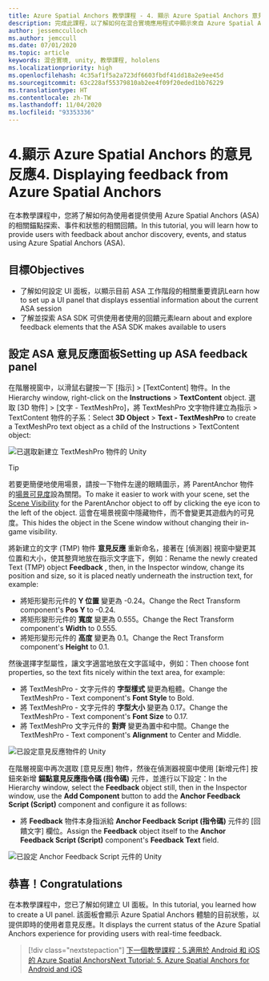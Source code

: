 ```yaml
---
title: Azure Spatial Anchors 教學課程 - 4. 顯示 Azure Spatial Anchors 意見反應
description: 完成此課程，以了解如何在混合實境應用程式中顯示來自 Azure Spatial Anchors 的意見反應。
author: jessemcculloch
ms.author: jemccull
ms.date: 07/01/2020
ms.topic: article
keywords: 混合實境, unity, 教學課程, hololens
ms.localizationpriority: high
ms.openlocfilehash: 4c35af1f5a2a723df6603fbdf41dd18a2e9ee45d
ms.sourcegitcommit: 63c228af55379810ab2ee4f09f20eded1bb76229
ms.translationtype: HT
ms.contentlocale: zh-TW
ms.lasthandoff: 11/04/2020
ms.locfileid: "93353336"
---
```

# <a name="4-displaying-feedback-from-azure-spatial-anchors"></a><span data-ttu-id="7672b-105">4.顯示 Azure Spatial Anchors 的意見反應</span><span class="sxs-lookup"><span data-stu-id="7672b-105">4. Displaying feedback from Azure Spatial Anchors</span></span>

<span data-ttu-id="7672b-106">在本教學課程中，您將了解如何為使用者提供使用 Azure Spatial Anchors (ASA) 的相關錨點探索、事件和狀態的相關回饋。</span><span class="sxs-lookup"><span data-stu-id="7672b-106">In this tutorial, you will learn how to provide users with feedback about anchor discovery, events, and status using Azure Spatial Anchors (ASA).</span></span>

## <a name="objectives"></a><span data-ttu-id="7672b-107">目標</span><span class="sxs-lookup"><span data-stu-id="7672b-107">Objectives</span></span>

* <span data-ttu-id="7672b-108">了解如何設定 UI 面板，以顯示目前 ASA 工作階段的相關重要資訊</span><span class="sxs-lookup"><span data-stu-id="7672b-108">Learn how to set up a UI panel that displays essential information about the current ASA session</span></span>
* <span data-ttu-id="7672b-109">了解並探索 ASA SDK 可供使用者使用的回饋元素</span><span class="sxs-lookup"><span data-stu-id="7672b-109">learn about and explore feedback elements that the ASA SDK makes available to users</span></span>

## <a name="setting-up-asa-feedback-panel"></a><span data-ttu-id="7672b-110">設定 ASA 意見反應面板</span><span class="sxs-lookup"><span data-stu-id="7672b-110">Setting up ASA feedback panel</span></span>

<span data-ttu-id="7672b-111">在階層視窗中，以滑鼠右鍵按一下 [指示] >  [TextContent] 物件。</span><span class="sxs-lookup"><span data-stu-id="7672b-111">In the Hierarchy window, right-click on the **Instructions** > **TextContent** object.</span></span> <span data-ttu-id="7672b-112">選取 [3D 物件] >  [文字 - TextMeshPro]，將 TextMeshPro 文字物件建立為指示 > TextContent 物件的子系：</span><span class="sxs-lookup"><span data-stu-id="7672b-112">Select **3D Object** > **Text - TextMeshPro** to create a TextMeshPro text object as a child of the Instructions > TextContent object:</span></span>

![已選取新建立 TextMeshPro 物件的 Unity](images/mr-learning-asa/asa-04-section1-step1-1.png)

> [!TIP]
> <span data-ttu-id="7672b-114">若要更簡便地使用場景，請按一下物件左邊的眼睛圖示，將 ParentAnchor 物件的<a href="https://docs.unity3d.com/Manual/SceneVisibility.html" target="_blank">場景可見度</a>設為關閉。</span><span class="sxs-lookup"><span data-stu-id="7672b-114">To make it easier to work with your scene, set the  <a href="https://docs.unity3d.com/Manual/SceneVisibility.html" target="_blank">Scene Visibility</a> for the ParentAnchor object to off by clicking the eye icon to the left of the object.</span></span> <span data-ttu-id="7672b-115">這會在場景視窗中隱藏物件，而不會變更其遊戲內的可見度。</span><span class="sxs-lookup"><span data-stu-id="7672b-115">This hides the object in the Scene window without changing their in-game visibility.</span></span>

<span data-ttu-id="7672b-116">將新建立的文字 (TMP) 物件 **意見反應** 重新命名，接著在 [偵測器] 視窗中變更其位置和大小，使其整齊地放在指示文字底下，例如：</span><span class="sxs-lookup"><span data-stu-id="7672b-116">Rename the newly created Text (TMP) object **Feedback** , then, in the Inspector window, change its position and size, so it is placed neatly underneath the instruction text, for example:</span></span>

* <span data-ttu-id="7672b-117">將矩形變形元件的 **Y 位置** 變更為 -0.24。</span><span class="sxs-lookup"><span data-stu-id="7672b-117">Change the Rect Transform component's **Pos Y** to -0.24.</span></span>
* <span data-ttu-id="7672b-118">將矩形變形元件的 **寬度** 變更為 0.555。</span><span class="sxs-lookup"><span data-stu-id="7672b-118">Change the Rect Transform component's **Width** to 0.555.</span></span>
* <span data-ttu-id="7672b-119">將矩形變形元件的 **高度** 變更為 0.1。</span><span class="sxs-lookup"><span data-stu-id="7672b-119">Change the Rect Transform component's **Height** to 0.1.</span></span>

<span data-ttu-id="7672b-120">然後選擇字型屬性，讓文字適當地放在文字區域中，例如：</span><span class="sxs-lookup"><span data-stu-id="7672b-120">Then choose font properties, so the text fits nicely within the text area, for example:</span></span>

* <span data-ttu-id="7672b-121">將 TextMeshPro - 文字元件的 **字型樣式** 變更為粗體。</span><span class="sxs-lookup"><span data-stu-id="7672b-121">Change the TextMeshPro - Text component's **Font Style** to Bold.</span></span>
* <span data-ttu-id="7672b-122">將 TextMeshPro - 文字元件的 **字型大小** 變更為 0.17。</span><span class="sxs-lookup"><span data-stu-id="7672b-122">Change the TextMeshPro - Text component's **Font Size** to 0.17.</span></span>
* <span data-ttu-id="7672b-123">將 TextMeshPro 文字元件的 **對齊** 變更為置中和中間。</span><span class="sxs-lookup"><span data-stu-id="7672b-123">Change the TextMeshPro - Text component's **Alignment** to Center and Middle.</span></span>

![已設定意見反應物件的 Unity](images/mr-learning-asa/asa-04-section1-step1-2.png)

<span data-ttu-id="7672b-125">在階層視窗中再次選取 [意見反應] 物件，然後在偵測器視窗中使用 [新增元件] 按鈕來新增 **錨點意見反應指令碼 (指令碼)** 元件，並進行以下設定：</span><span class="sxs-lookup"><span data-stu-id="7672b-125">In the Hierarchy window, select the **Feedback** object still, then in the Inspector window, use the **Add Component** button to add the **Anchor Feedback Script (Script)** component and configure it as follows:</span></span>

* <span data-ttu-id="7672b-126">將 **Feedback** 物件本身指派給 **Anchor Feedback Script (指令碼)** 元件的 [回饋文字] 欄位。</span><span class="sxs-lookup"><span data-stu-id="7672b-126">Assign the **Feedback** object itself to the **Anchor Feedback Script (Script)** component's **Feedback Text** field.</span></span>

![已設定 Anchor Feedback Script 元件的 Unity](images/mr-learning-asa/asa-04-section1-step1-3.png)

## <a name="congratulations"></a><span data-ttu-id="7672b-128">恭喜！</span><span class="sxs-lookup"><span data-stu-id="7672b-128">Congratulations</span></span>

<span data-ttu-id="7672b-129">在本教學課程中，您已了解如何建立 UI 面板。</span><span class="sxs-lookup"><span data-stu-id="7672b-129">In this tutorial, you learned how to create a UI panel.</span></span> <span data-ttu-id="7672b-130">該面板會顯示 Azure Spatial Anchors 體驗的目前狀態，以提供即時的使用者意見反應。</span><span class="sxs-lookup"><span data-stu-id="7672b-130">It displays the current status of the Azure Spatial Anchors experience for providing users with real-time feedback.</span></span>

> [!div class="nextstepaction"]
> [<span data-ttu-id="7672b-131">下一個教學課程：5.適用於 Android 和 iOS 的 Azure Spatial Anchors</span><span class="sxs-lookup"><span data-stu-id="7672b-131">Next Tutorial: 5. Azure Spatial Anchors for Android and iOS</span></span>](mr-learning-asa-05.md)
